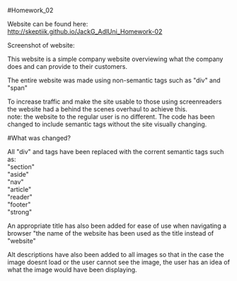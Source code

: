 #Homework_02

Website can be found here: http://skeptiik.github.io/JackG_AdlUni_Homework-02

Screenshot of website: 

This website is a simple company website overviewing what the company does and can provide to their customers.

The entire website was made using non-semantic tags such as "div" and "span"
  
To increase traffic and make the site usable to those using screenreaders the website had a behind the scenes overhaul to achieve this.  
  note: the website to the regular user is no different. The code has been changed to include semantic tags without the site visually changing.  
  
#What was changed?
  
All "div" and <span> tags have been replaced with the corrent semantic tags such as:  
  "section"  
  "aside"  
  "nav"  
  "article"  
  "reader"  
  "footer"  
  "strong"    
  
An appropriate title has also been added for ease of use when navigating a browser "the name of the website has been used as the title instead of "website"
  
Alt descriptions have also been added to all images so that in the case the image doesnt load or the user cannot see the image, the user has an idea of what the image would have been displaying.
  
